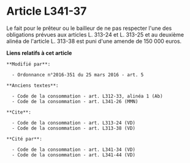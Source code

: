 # Article L341-37

Le fait pour le prêteur ou le bailleur de ne pas respecter l'une des obligations prévues aux articles L. 313-24 et L. 313-25
et au deuxième alinéa de l'article L. 313-38 est puni d'une amende de 150 000 euros.

**Liens relatifs à cet article**

	**Modifié par**:

	  - Ordonnance n°2016-351 du 25 mars 2016 - art. 5

	**Anciens textes**:

	  - Code de la consommation - art. L312-33, alinéa 1 (Ab)
	  - Code de la consommation - art. L341-26 (MMN)

	**Cite**:

	  - Code de la consommation - art. L313-24 (VD)
	  - Code de la consommation - art. L313-38 (VD)

	**Cité par**:

	  - Code de la consommation - art. L341-34 (VD)
	  - Code de la consommation - art. L341-44 (VD)

